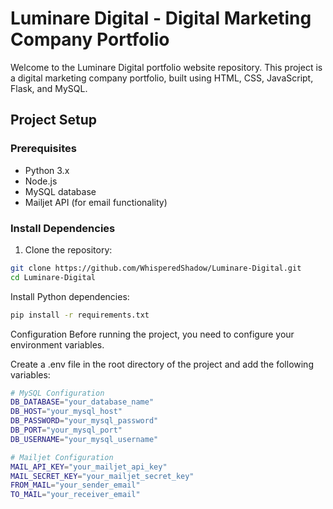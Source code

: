 ﻿# Luminare Digital - Digital Marketing Company Portfolio

Welcome to the Luminare Digital portfolio website repository. This project is a digital marketing company portfolio, built using HTML, CSS, JavaScript, Flask, and MySQL.

## Project Setup

### Prerequisites

- Python 3.x
- Node.js
- MySQL database
- Mailjet API (for email functionality)

### Install Dependencies

1. Clone the repository:

```bash
git clone https://github.com/WhisperedShadow/Luminare-Digital.git
cd Luminare-Digital
```

Install Python dependencies:
```bash
pip install -r requirements.txt
```

Configuration
Before running the project, you need to configure your environment variables.

Create a .env file in the root directory of the project and add the following variables:
```bash
# MySQL Configuration
DB_DATABASE="your_database_name"
DB_HOST="your_mysql_host"
DB_PASSWORD="your_mysql_password"
DB_PORT="your_mysql_port"
DB_USERNAME="your_mysql_username"

# Mailjet Configuration
MAIL_API_KEY="your_mailjet_api_key"
MAIL_SECRET_KEY="your_mailjet_secret_key"
FROM_MAIL="your_sender_email"
TO_MAIL="your_receiver_email"
```

